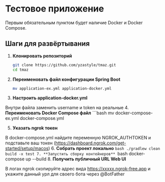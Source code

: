 # Тестовое приложение

Первым обязательным пунктом будет наличие Docker и Docker Compose.

## Шаги для развёртывания

1. **Клонировать репозиторий**
   ```bash
   git clone https://github.com/yzastyle/tmaz.git
   cd tmaz
2. **Переименовать файл конфигурации Spring Boot**
    ```bash
    mv application-ex.yml application-docker.yml 
3. **Настроить application-docker.yml**

Внутри файла заменить username и token на реальные
4. **Переименовать Docker Compose файл**
    ```bash
    mv docker-compose-ex.yml docker-compose.yml

5. **Указать ngrok токен**

В docker-compose.yml найдите переменную NGROK_AUTHTOKEN и подставьте ваш токен (https://dashboard.ngrok.com/get-started/setup/macos)
6. **Собрать проект локально**
    ```bash
    ./gradlew clean build -x test
7. **Запустить сборку контейнеров**
    ```bash
    docker-compose up --build
8. **Получить публичный URL Web UI**

В логах ngrok скопируйте адрес вида https://xxxxx.ngrok-free.app и укажите данный урл для своего бота через @BotFather
    
